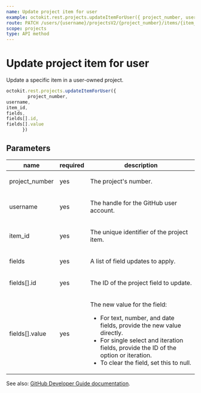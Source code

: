 ```yaml
---
name: Update project item for user
example: octokit.rest.projects.updateItemForUser({ project_number, username, item_id, fields, fields[].id, fields[].value })
route: PATCH /users/{username}/projectsV2/{project_number}/items/{item_id}
scope: projects
type: API method
---
```


# Update project item for user

Update a specific item in a user-owned project.

```js
octokit.rest.projects.updateItemForUser({
        project_number,
username,
item_id,
fields,
fields[].id,
fields[].value
      })
```

## Parameters

<table>
  <thead>
    <tr>
      <th>name</th>
      <th>required</th>
      <th>description</th>
    </tr>
  </thead>
  <tbody>
    <tr><td>project_number</td><td>yes</td><td>

The project's number.

</td></tr>
<tr><td>username</td><td>yes</td><td>

The handle for the GitHub user account.

</td></tr>
<tr><td>item_id</td><td>yes</td><td>

The unique identifier of the project item.

</td></tr>
<tr><td>fields</td><td>yes</td><td>

A list of field updates to apply.

</td></tr>
<tr><td>fields[].id</td><td>yes</td><td>

The ID of the project field to update.

</td></tr>
<tr><td>fields[].value</td><td>yes</td><td>

The new value for the field:

- For text, number, and date fields, provide the new value directly.
- For single select and iteration fields, provide the ID of the option or iteration.
- To clear the field, set this to null.

</td></tr>
  </tbody>
</table>

See also: [GitHub Developer Guide documentation](https://docs.github.com/rest/projects/items#update-project-item-for-user).
